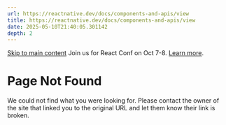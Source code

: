 ```yaml
---
url: https://reactnative.dev/docs/components-and-apis/view
title: https://reactnative.dev/docs/components-and-apis/view
date: 2025-05-10T21:40:05.301142
depth: 2
---
```


[Skip to main content](https://reactnative.dev/docs/components-and-apis/view#__docusaurus_skipToContent_fallback)
Join us for React Conf on Oct 7-8. [Learn more](https://conf.react.dev).
# Page Not Found
We could not find what you were looking for.
Please contact the owner of the site that linked you to the original URL and let them know their link is broken.

